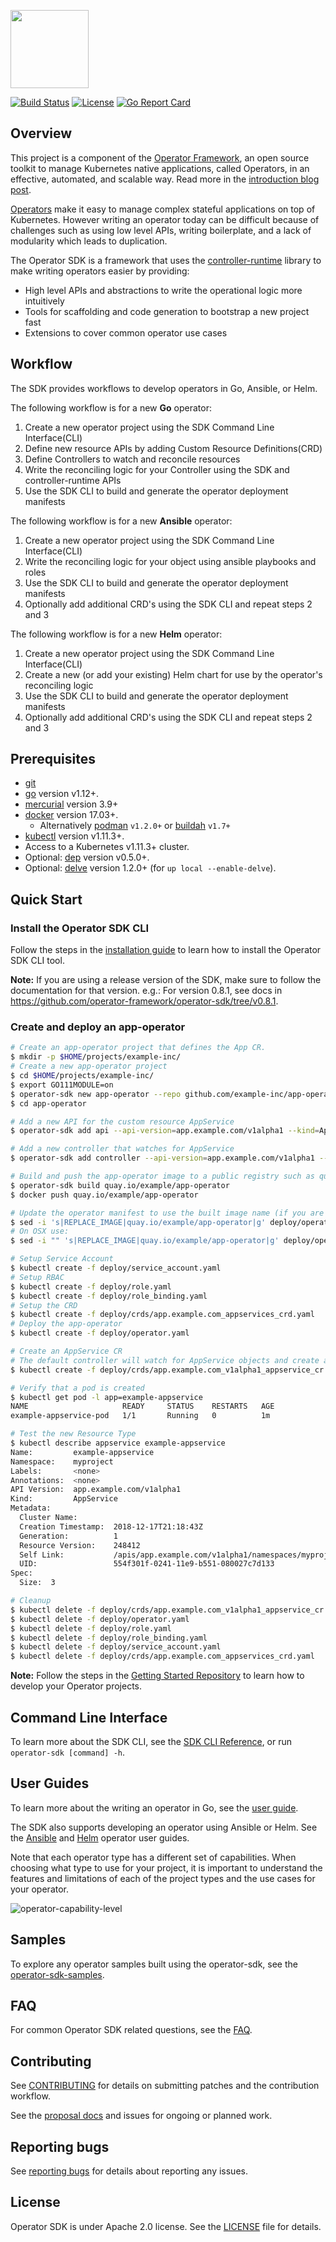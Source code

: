 <img src="doc/images/operator_logo_sdk_color.svg" height="125px"></img>

[![Build Status](https://travis-ci.org/operator-framework/operator-sdk.svg?branch=master)](https://travis-ci.org/operator-framework/operator-sdk)
[![License](http://img.shields.io/:license-apache-blue.svg)](http://www.apache.org/licenses/LICENSE-2.0.html)
[![Go Report Card](https://goreportcard.com/badge/github.com/operator-framework/operator-sdk)](https://goreportcard.com/report/github.com/operator-framework/operator-sdk)

## Overview

This project is a component of the [Operator Framework][of-home], an open source toolkit to manage Kubernetes native applications, called Operators, in an effective, automated, and scalable way. Read more in the [introduction blog post][of-blog].

[Operators][operator_link] make it easy to manage complex stateful applications on top of Kubernetes. However writing an operator today can be difficult because of challenges such as using low level APIs, writing boilerplate, and a lack of modularity which leads to duplication.

The Operator SDK is a framework that uses the [controller-runtime][controller_runtime] library to make writing operators easier by providing:
- High level APIs and abstractions to write the operational logic more intuitively
- Tools for scaffolding and code generation to bootstrap a new project fast
- Extensions to cover common operator use cases

## Workflow

The SDK provides workflows to develop operators in Go, Ansible, or Helm.

The following workflow is for a new **Go** operator:
1. Create a new operator project using the SDK Command Line Interface(CLI)
2. Define new resource APIs by adding Custom Resource Definitions(CRD)
3. Define Controllers to watch and reconcile resources
4. Write the reconciling logic for your Controller using the SDK and controller-runtime APIs
5. Use the SDK CLI to build and generate the operator deployment manifests

The following workflow is for a new **Ansible** operator:
1. Create a new operator project using the SDK Command Line Interface(CLI)
2. Write the reconciling logic for your object using ansible playbooks and roles
3. Use the SDK CLI to build and generate the operator deployment manifests
4. Optionally add additional CRD's using the SDK CLI and repeat steps 2 and 3

The following workflow is for a new **Helm** operator:
1. Create a new operator project using the SDK Command Line Interface(CLI)
2. Create a new (or add your existing) Helm chart for use by the operator's reconciling logic
3. Use the SDK CLI to build and generate the operator deployment manifests
4. Optionally add additional CRD's using the SDK CLI and repeat steps 2 and 3

## Prerequisites

- [git][git_tool]
- [go][go_tool] version v1.12+.
- [mercurial][mercurial_tool] version 3.9+
- [docker][docker_tool] version 17.03+.
  - Alternatively [podman][podman_tool] `v1.2.0+` or [buildah][buildah_tool] `v1.7+`
- [kubectl][kubectl_tool] version v1.11.3+.
- Access to a Kubernetes v1.11.3+ cluster.
- Optional: [dep][dep_tool] version v0.5.0+.
- Optional: [delve](https://github.com/go-delve/delve/tree/master/Documentation/installation) version 1.2.0+ (for `up local --enable-delve`).

## Quick Start

### Install the Operator SDK CLI

Follow the steps in the [installation guide][install_guide] to learn how to install the Operator SDK CLI tool.

**Note:** If you are using a release version of the SDK, make sure to follow the documentation for that version. e.g.: For version 0.8.1, see docs in https://github.com/operator-framework/operator-sdk/tree/v0.8.1.

### Create and deploy an app-operator

```sh
# Create an app-operator project that defines the App CR.
$ mkdir -p $HOME/projects/example-inc/
# Create a new app-operator project
$ cd $HOME/projects/example-inc/
$ export GO111MODULE=on
$ operator-sdk new app-operator --repo github.com/example-inc/app-operator
$ cd app-operator

# Add a new API for the custom resource AppService
$ operator-sdk add api --api-version=app.example.com/v1alpha1 --kind=AppService

# Add a new controller that watches for AppService
$ operator-sdk add controller --api-version=app.example.com/v1alpha1 --kind=AppService

# Build and push the app-operator image to a public registry such as quay.io
$ operator-sdk build quay.io/example/app-operator
$ docker push quay.io/example/app-operator

# Update the operator manifest to use the built image name (if you are performing these steps on OSX, see note below)
$ sed -i 's|REPLACE_IMAGE|quay.io/example/app-operator|g' deploy/operator.yaml
# On OSX use:
$ sed -i "" 's|REPLACE_IMAGE|quay.io/example/app-operator|g' deploy/operator.yaml

# Setup Service Account
$ kubectl create -f deploy/service_account.yaml
# Setup RBAC
$ kubectl create -f deploy/role.yaml
$ kubectl create -f deploy/role_binding.yaml
# Setup the CRD
$ kubectl create -f deploy/crds/app.example.com_appservices_crd.yaml
# Deploy the app-operator
$ kubectl create -f deploy/operator.yaml

# Create an AppService CR
# The default controller will watch for AppService objects and create a pod for each CR
$ kubectl create -f deploy/crds/app.example.com_v1alpha1_appservice_cr.yaml

# Verify that a pod is created
$ kubectl get pod -l app=example-appservice
NAME                     READY     STATUS    RESTARTS   AGE
example-appservice-pod   1/1       Running   0          1m

# Test the new Resource Type
$ kubectl describe appservice example-appservice
Name:         example-appservice
Namespace:    myproject
Labels:       <none>
Annotations:  <none>
API Version:  app.example.com/v1alpha1
Kind:         AppService
Metadata:
  Cluster Name:        
  Creation Timestamp:  2018-12-17T21:18:43Z
  Generation:          1
  Resource Version:    248412
  Self Link:           /apis/app.example.com/v1alpha1/namespaces/myproject/appservices/example-appservice
  UID:                 554f301f-0241-11e9-b551-080027c7d133
Spec:
  Size:  3

# Cleanup
$ kubectl delete -f deploy/crds/app.example.com_v1alpha1_appservice_cr.yaml
$ kubectl delete -f deploy/operator.yaml
$ kubectl delete -f deploy/role.yaml
$ kubectl delete -f deploy/role_binding.yaml
$ kubectl delete -f deploy/service_account.yaml
$ kubectl delete -f deploy/crds/app.example.com_appservices_crd.yaml
```

**Note:** Follow the steps in the [Getting Started Repository][getting_started] to learn how to develop your Operator projects.
 
## Command Line Interface

To learn more about the SDK CLI, see the [SDK CLI Reference][sdk_cli_ref], or run `operator-sdk [command] -h`.

## User Guides

To learn more about the writing an operator in Go, see the [user guide][guide].

The SDK also supports developing an operator using Ansible or Helm. See the [Ansible][ansible_user_guide] and [Helm][helm_user_guide] operator user guides.

Note that each operator type has a different set of capabilities. When choosing what type to use for your project, it is important to understand the features and limitations of each of the project types and the use cases for your operator.

![operator-capability-level](./doc/images/operator-capability-level.png)

## Samples

To explore any operator samples built using the operator-sdk, see the [operator-sdk-samples][samples].

## FAQ

For common Operator SDK related questions, see the [FAQ][faq].

## Contributing

See [CONTRIBUTING][contrib] for details on submitting patches and the contribution workflow.

See the [proposal docs][proposals_docs] and issues for ongoing or planned work.

## Reporting bugs

See [reporting bugs][bug_guide] for details about reporting any issues.

## License

Operator SDK is under Apache 2.0 license. See the [LICENSE][license_file] file for details.

[install_guide]: ./doc/user/install-operator-sdk.md
[operator_link]: https://coreos.com/operators/
[proposals_docs]: ./doc/proposals
[sdk_cli_ref]: ./doc/sdk-cli-reference.md
[guide]: ./doc/user-guide.md
[samples]: https://github.com/operator-framework/operator-sdk-samples
[of-home]: https://github.com/operator-framework
[of-blog]: https://coreos.com/blog/introducing-operator-framework
[contrib]: ./CONTRIBUTING.MD
[bug_guide]:./doc/dev/reporting_bugs.md
[license_file]:./LICENSE
[dep_tool]:https://golang.github.io/dep/docs/installation.html
[git_tool]:https://git-scm.com/downloads
[go_tool]:https://golang.org/dl/
[mercurial_tool]:https://www.mercurial-scm.org/downloads
[docker_tool]:https://docs.docker.com/install/
[podman_tool]:https://github.com/containers/libpod/blob/master/install.md
[buildah_tool]:https://github.com/containers/buildah/blob/master/install.md
[kubectl_tool]:https://kubernetes.io/docs/tasks/tools/install-kubectl/
[controller_runtime]: https://github.com/kubernetes-sigs/controller-runtime
[ansible_user_guide]:./doc/ansible/user-guide.md
[helm_user_guide]:./doc/helm/user-guide.md
[faq]: ./doc/faq.md
[getting_started]: https://github.com/operator-framework/getting-started/blob/master/README.md

